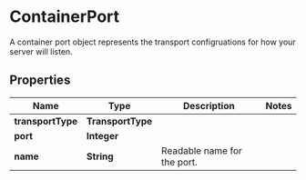 

# ContainerPort

A container port object represents the transport configruations for how your server will listen.

## Properties

| Name | Type | Description | Notes |
|------------ | ------------- | ------------- | -------------|
|**transportType** | **TransportType** |  |  |
|**port** | **Integer** |  |  |
|**name** | **String** | Readable name for the port. |  |



